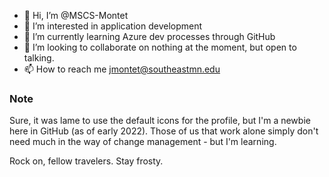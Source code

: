 - 👋 Hi, I’m @MSCS-Montet
- 👀 I’m interested in application development
- 🌱 I’m currently learning Azure dev processes through GitHub
- 💞️ I’m looking to collaborate on nothing at the moment, but open to talking.
- 📫 How to reach me jmontet@southeastmn.edu

### Note
Sure, it was lame to use the default icons for the profile, but I'm a newbie here in GitHub (as of early 2022). Those of us that work alone simply don't need much in the way of change management - but I'm learning.

Rock on, fellow travelers. Stay frosty.

<!---
MSCS-Montet/MSCS-Montet is a ✨ special ✨ repository because its `README.md` (this file) appears on your GitHub profile.
You can click the Preview link to take a look at your changes.
--->
